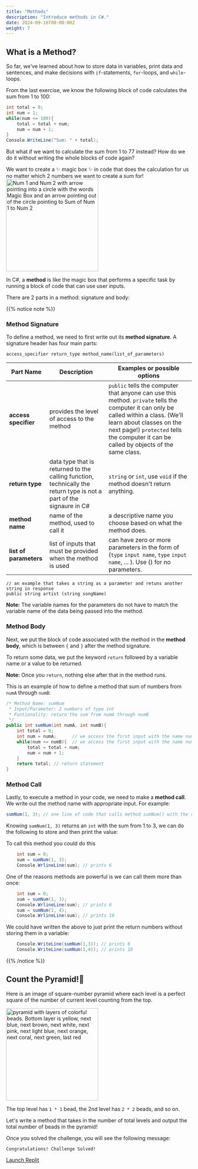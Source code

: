 ```yaml
---
title: "Methods"
description: "Introduce methods in C#."
date: 2024-09-16T00:00:00Z
weight: 7
---
```


## What is a Method?

So far, we've learned about how to store data in variables, print data and sentences, and make decisions with `if`-statements, `for`-loops, and `while`-loops. 

From the last exercise, we know the following block of code calculates the sum from 1 to 100:

```C#
int total = 0;
int num = 1;
while(num <= 100){
    total = total + num;
    num = num + 1;
}
Console.WriteLine("Sum: " + total);
```

But what if we want to calculate the sum from 1 to 77 instead? How do we do it without writing the whole blocks of code again?

We want to create a ✨ magic box ✨ in code that does the calculation for us no matter which 2 numbers we want to create a sum for!
<img src="../images/method.png" height="250" alt="Num 1 and Num 2 with arrow pointing into a circle with the words Magic Box and an arrow pointing out of the circle pointing to Sum of Num 1 to Num 2"/> 

In C#, a **method** is like the magic box that performs a specific task by running a block of code that can use user inputs.

There are 2 parts in a method: signature and body:

{{% notice note %}}
### Method Signature

To define a method, we need to first write out its <b>method signature</b>. A signature header has four main parts:

```
access_specifier return_type method_name(list_of_parameters)
```

**Part Name** | **Description** | **Examples or possible options**
----|----|----
**access specifier** | provides the level of access to the method  | `public` tells the computer that anyone can use this method. `private` tells the computer it can only be called within a class. (We'll learn about classes on the next page!) `protected` tells the computer it can be called by objects of the same class.
**return type** | data type that is returned to the calling function, technically the return type is not a part of the signaure in C#  | `string` or `int`, use `void` if the method doesn't return anything.
**method name** | name of the method, used to call it | a descriptive name you choose based on what the method does.
**list of parameters** | list of inputs that must be provided when the method is used | can have zero or more parameters in the form of (`type` `input name`, `type` `input name`, ... ).  Use () for no parameters.

```
// an example that takes a string as a parameter and retuns another string in response
public string artist (string songName)
```
**Note:** The variable names for the parameters do not have to match the variable name of the data being passed into the method.

### Method Body

Next, we put the block of code associated with the method in the **method body**, which is between `{` and `}` after the method signature.

To return some data, we put the keyword `return` followed by a variable name or a value to be returned. 

**Note:** Once you `return`, nothing else after that in the method runs.

This is an example of how to define a method that sum of numbers from `numA` through `numB`:

```c#
/* Method Name: sumNum
 * Input/Parameter: 2 numbers of type int
 * Funtionality: return the sum from numA through numB
 */
public int sumNum(int numA, int numB){
    int total = 0;
    int num = numA;      // we access the first input with the name numA
    while(num <= numB){  // we access the first input with the name numB
        total = total + num;
        num = num + 1;
    }
    return total; // return statement
}
```

### Method Call

Lastly, to execute a method in your code, we need to make a **method call**. We write out the method name with appropriate input. 
For example:

```C#
sumNum(1, 3); // one line of code that calls method sumNum() with the return value 6
```

Knowing `sumNum(1, 3)` returns an `int` with the sum from 1 to 3, we can do the following to store and then print the value:

To call this method you could do this
```c#
    int sum = 0;
    sum = sumNum(1, 3);
    Console.WrlineLine(sum); // prints 6
```

One of the reasons methods are powerful is we can call them more than once:
```C#
    int sum = 0;
    sum = sumNum(1, 3);
    Console.WrlineLine(sum); // prints 6
    sum = sumNum(1, 4);
    Console.WrlineLine(sum); // prints 10
```

 We could have written the above to just print the return numbers without storing them in a variable:
```c#
    Console.WriteLine(sumNum(1,3)); // prints 6
    Console.WriteLine(sumNum(1,4)); // prints 10
```
{{% /notice %}}

## Count the Pyramid!🔺

Here is an image of square-number pyramid where each level is a perfect square of the number of current level counting from the top. 

<img src="../images/pyramid.png" height="250" alt="pyramid with layers of colorful beads. Bottom layer is yellow, next blue, next brown, next white, next pink, next light blue, next orange, next coral, next green, last red" /> 

The top level has `1 * 1` bead, the 2nd level has `2 * 2` beads, and so on.

Let's write a method that takes in the number of total levels and output the total number of beads in the pyramid!

Once you solved the challenge, you will see the following message:

```
Congratulations! Challenge Solved!
```

<a class="my-2 mx-4 btn btn-info" href="https://replit.com/@nuevofoundation/CSharpBasicsMethods" target="_blank">Launch Replit</a>
